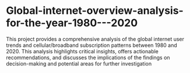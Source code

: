 # Global-internet-overview-analysis-for-the-year-1980---2020
This project provides a comprehensive analysis of the global internet user trends and cellular/broadband subscription patterns between 1980 and 2020. This analysis highlights critical insights, offers actionable recommendations, and discusses the implications of the findings on decision-making and potential areas for further investigation
